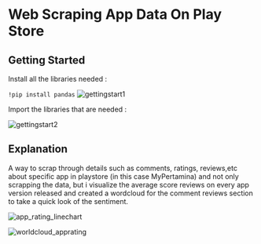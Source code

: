 # Web Scraping App Data On Play Store 


## Getting Started


Install all the libraries needed :

`!pip install pandas`
![gettingstart1](https://github.com/arvinantobahtiar/Web-scraping-playstore-app/assets/111122086/533aee9a-5e1e-4790-9dd2-117d27699533)

Import the libraries that are needed :

![gettingstart2](https://github.com/arvinantobahtiar/Web-scraping-playstore-app/assets/111122086/163502a0-e847-4a97-acf8-839a50b2c723)

## Explanation


A way to scrap through details such as comments, ratings, reviews,etc about specific app in playstore (in this case MyPertamina) 
and not only scrapping the data, but i visualize the average score reviews on every app version released and created a wordcloud for the comment reviews section
to take a quick look of the sentiment.

![app_rating_linechart](https://github.com/arvinantobahtiar/Web-scraping-playstore-app/assets/111122086/1543efc6-59e1-41ae-9362-fb6b6867aa05)

![worldcloud_apprating](https://github.com/arvinantobahtiar/Web-scraping-playstore-app/assets/111122086/caa28741-0a21-4ea2-809b-d72fc1286c18)
